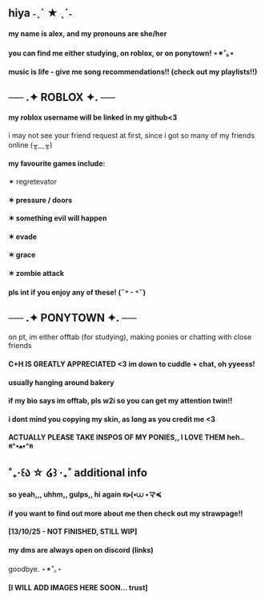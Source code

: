 ## hiya ˗ˏˋ ★ ˎˊ˗
#### my name is alex, and my pronouns are she/her 
#### you can find me either studying, on roblox, or on ponytown! ⋆✴︎˚｡⋆
#### music is life - give me song recommendations!! (check out my playlists!!)

## ── .✦ ROBLOX ✦. ──
#### my roblox username will be linked in my github<3
i may not see your friend request at first, since i got so many of my friends online (╥﹏╥)
#### my favourite games include:
✶ regretevator
#### ✶ pressure / doors
#### ✶ something evil will happen
#### ✶ evade
#### ✶ grace
#### ✶ zombie attack
#### pls int if you enjoy any of these! (˶˃ ᵕ ˂˶)

## ── .✦ PONYTOWN ✦. ──
on pt, im either offtab (for studying), making ponies or chatting with close friends
#### C+H IS GREATLY APPRECIATED <3 im down to cuddle + chat, oh yyeess!
#### usually hanging around bakery
#### if my bio says im offtab, pls w2i so you can get my attention twin!!
#### i dont mind you copying my skin, as long as you credit me <3
#### ACTUALLY PLEASE TAKE INSPOS OF MY PONIES,, I LOVE THEM heh.. ฅ^•ﻌ•^ฅ

## ˚₊‧꒰ა ☆ ໒꒱ ‧₊˚ additional info
#### so yeah,,, uhhm,, gulps,, hi again ฅ≽(•⩊ •マ≼
#### if you want to find out more about me then check out my strawpage!!
#### [13/10/25 - NOT FINISHED, STILL WIP]
#### my dms are always open on discord (links)

goodbye. ⋆✴︎˚｡⋆

#### [I WILL ADD IMAGES HERE SOON... trust]
<!--
**alexstikks/alexstikks** is a ✨ _special_ ✨ repository because its `README.md` (this file) appears on your GitHub profile.

Here are some ideas to get you started:

- 🔭 I’m currently working on ...
- 🌱 I’m currently learning ...
- 👯 I’m looking to collaborate on ...
- 🤔 I’m looking for help with ...
- 💬 Ask me about ...
- 📫 How to reach me: ...
- 😄 Pronouns: ...
- ⚡ Fun fact: ...
-->
